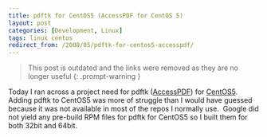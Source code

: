 ```yaml
---
title: pdftk for CentOS5 (AccessPDF for CentOS 5)
layout: post
categories: [Development, Linux]
tags: linux centos
redirect_from: /2008/05/pdftk-for-centos5-accesspdf/
---
```


> This post is outdated and the links were removed as they are no longer useful
{: .prompt-warning }

<p>
Today I ran across a project need for pdftk (<a title="AccessPDF" href="http://www.accesspdf.com/" target="_blank">AccessPDF</a>) for <a title="CentOS" href="http://centos.org/" target="_blank">CentOS5</a>.  Adding pdftk to CentOS5 was more of struggle than I would have guessed because it was not available in most of the repos I normally use.  Google did not yield any pre-build RPM files for pdftk for CentOS5 so I built them for both 32bit and 64bit.
</p>

